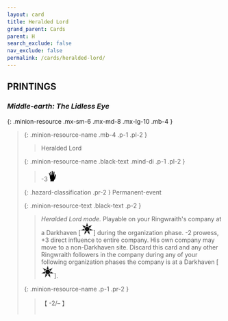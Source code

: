 ```yaml
---
layout: card
title: Heralded Lord
grand_parent: Cards
parent: H
search_exclude: false
nav_exclude: false
permalink: /cards/heralded-lord/
---
```


## PRINTINGS


### _Middle-earth: The Lidless Eye_

{: .minion-resource .mx-sm-6 .mx-md-8 .mx-lg-10 .mb-4 }
> {: .minion-resource-name .mb-4 .p-1 .pl-2 }
> > <div class="hazard-mp"></div>
> > <div class="card-name">Heralded Lord</div>
>
> {: .minion-resource-name .black-text .mind-di .p-1 .pl-2 }
> > -3![](/assets/images/di.svg)
>
> {: .hazard-classification .pr-2 }
> Permanent-event
>
> {: .minion-resource-text .black-text .p-2 }
> > _Heralded Lord mode._ Playable on your Ringwraith's company at a Darkhaven \[![](/assets/images/dark-haven.svg)] during the organization phase. -2 prowess, +3 direct influence to entire company. His own company may move to a non-Darkhaven site. Discard this card and any other Ringwraith followers in the company during any of your following organization phases the company is at a Darkhaven \[![](/assets/images/dark-haven.svg)]. 
> 
> {: .minion-resource-name .p-1 .pr-2 }
> > <div class="card-shield">【 -2/&ndash; 】</div>
> > <div class="card-corruption-white">&nbsp;</div>
